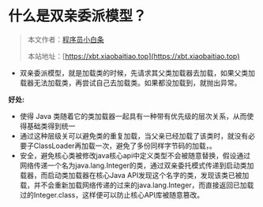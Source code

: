 # 什么是双亲委派模型？

> 本文作者：[程序员小白条](https://github.com/luoye6)
>
> 本站地址：[https://xbt.xiaobaitiao.top](https://xbt.xiaobaitiao.top)

- 双亲委派模型，就是加载类的时候，先请求其父类加载器去加载，如果父类加载器无法加载类，再尝试自己去加载类。如果都没加载到，就抛出异常。

**好处:**

- 使得 Java 类随着它的类加载器一起具有一种带有优先级的层次关系，从而使得基础类得到统一
- 通过这种层级关可以避免类的重复加载，当父亲已经加载了该类时，就没有必要子ClassLoader再加载一次，避免了多份同样字节码的加载，。
- 安全，避免核心类被修改java核心api中定义类型不会被随意替换，假设通过网络传递一个名为java.lang.Integer的类，通过双亲委托模式传递到启动类加载器，而启动类加载器在核心Java API发现这个名字的类，发现该类已被加载，并不会重新加载网络传递的过来的java.lang.Integer，而直接返回已加载过的Integer.class，这样便可以防止核心API库被随意篡改。
